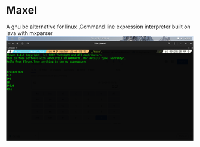 # Maxel
A  gnu bc alternative for linux ,Command line expression interpreter built on java with mxparser
<img src="https://raw.githubusercontent.com/W1LDN16H7/Maxel/master/samples/eleven.png" align="center" valign="middle">

